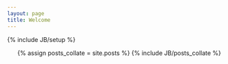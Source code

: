 ```yaml
---
layout: page
title: Welcome
---
```

{% include JB/setup %}

<ul>
  {% assign posts_collate = site.posts %}  
  {% include JB/posts_collate %}
</ul>